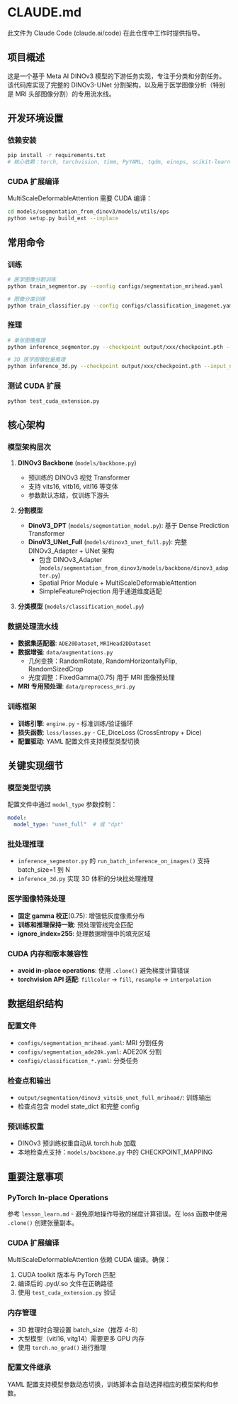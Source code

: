 # CLAUDE.md

此文件为 Claude Code (claude.ai/code) 在此仓库中工作时提供指导。

## 项目概述

这是一个基于 Meta AI DINOv3 模型的下游任务实现，专注于分类和分割任务。该代码库实现了完整的 DINOv3-UNet 分割架构，以及用于医学图像分析（特别是 MRI 头部图像分割）的专用流水线。

## 开发环境设置

### 依赖安装
```bash
pip install -r requirements.txt
# 核心依赖：torch, torchvision, timm, PyYAML, tqdm, einops, scikit-learn
```

### CUDA 扩展编译
MultiScaleDeformableAttention 需要 CUDA 编译：
```bash
cd models/segmentation_from_dinov3/models/utils/ops
python setup.py build_ext --inplace
```

## 常用命令

### 训练
```bash
# 医学图像分割训练
python train_segmentor.py --config configs/segmentation_mrihead.yaml

# 图像分类训练  
python train_classifier.py --config configs/classification_imagenet.yaml
```

### 推理
```bash
# 单张图像推理
python inference_segmentor.py --checkpoint output/xxx/checkpoint.pth --image path/to/image.jpg

# 3D 医学图像批量推理
python inference_3d.py --checkpoint output/xxx/checkpoint.pth --input_nii input.nii.gz --batch_size 8
```

### 测试 CUDA 扩展
```bash
python test_cuda_extension.py
```

## 核心架构

### 模型架构层次
1. **DINOv3 Backbone** (`models/backbone.py`)
   - 预训练的 DINOv3 视觉 Transformer
   - 支持 vits16, vitb16, vitl16 等变体
   - 参数默认冻结，仅训练下游头

2. **分割模型**
   - **DinoV3_DPT** (`models/segmentation_model.py`): 基于 Dense Prediction Transformer
   - **DinoV3_UNet_Full** (`models/dinov3_unet_full.py`): 完整 DINOv3_Adapter + UNet 架构
     - 包含 DINOv3_Adapter (`models/segmentation_from_dinov3/models/backbone/dinov3_adapter.py`)
     - Spatial Prior Module + MultiScaleDeformableAttention
     - SimpleFeatureProjection 用于通道维度适配

3. **分类模型** (`models/classification_model.py`)

### 数据处理流水线
- **数据集适配器**: `ADE20Dataset`, `MRIHead2DDataset`
- **数据增强**: `data/augmentations.py`
  - 几何变换：RandomRotate, RandomHorizontallyFlip, RandomSizedCrop
  - 光度调整：FixedGamma(0.75) 用于 MRI 图像预处理
- **MRI 专用预处理**: `data/preprocess_mri.py`

### 训练框架
- **训练引擎**: `engine.py` - 标准训练/验证循环
- **损失函数**: `loss/losses.py` - CE_DiceLoss (CrossEntropy + Dice)
- **配置驱动**: YAML 配置文件支持模型类型切换

## 关键实现细节

### 模型类型切换
配置文件中通过 `model_type` 参数控制：
```yaml
model:
  model_type: "unet_full"  # 或 "dpt"
```

### 批处理推理
- `inference_segmentor.py` 的 `run_batch_inference_on_images()` 支持 batch_size=1 到 N
- `inference_3d.py` 实现 3D 体积的分块批处理推理

### 医学图像特殊处理
- **固定 gamma 校正**(0.75): 增强低灰度像素分布
- **训练和推理保持一致**: 预处理管线完全匹配
- **ignore_index=255**: 处理数据增强中的填充区域

### CUDA 内存和版本兼容性
- **avoid in-place operations**: 使用 `.clone()` 避免梯度计算错误
- **torchvision API 适配**: `fillcolor` → `fill`, `resample` → `interpolation`

## 数据组织结构

### 配置文件
- `configs/segmentation_mrihead.yaml`: MRI 分割任务
- `configs/segmentation_ade20k.yaml`: ADE20K 分割
- `configs/classification_*.yaml`: 分类任务

### 检查点和输出
- `output/segmentation/dinov3_vits16_unet_full_mrihead/`: 训练输出
- 检查点包含 model state_dict 和完整 config

### 预训练权重
- DINOv3 预训练权重自动从 torch.hub 加载
- 本地检查点支持：`models/backbone.py` 中的 CHECKPOINT_MAPPING

## 重要注意事项

### PyTorch In-place Operations
参考 `lesson_learn.md` - 避免原地操作导致的梯度计算错误。在 loss 函数中使用 `.clone()` 创建张量副本。

### CUDA 扩展编译
MultiScaleDeformableAttention 依赖 CUDA 编译。确保：
1. CUDA toolkit 版本与 PyTorch 匹配
2. 编译后的 .pyd/.so 文件在正确路径
3. 使用 `test_cuda_extension.py` 验证

### 内存管理
- 3D 推理时合理设置 batch_size（推荐 4-8）
- 大型模型（vitl16, vitg14）需要更多 GPU 内存
- 使用 `torch.no_grad()` 进行推理

### 配置文件继承
YAML 配置支持模型参数动态切换，训练脚本会自动选择相应的模型架构和参数。